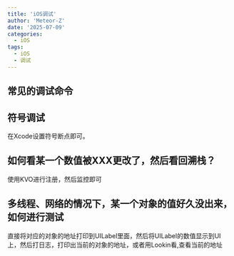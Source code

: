 ```yaml
---
title: 'iOS调试'
author: 'Meteor-Z'
date: '2025-07-09'
categories:
  - iOS
tags:
  - iOS
  - 调试
---
```


## 常见的调试命令

## 符号调试

在Xcode设置符号断点即可。

## 如何看某一个数值被XXX更改了，然后看回溯栈？

使用KVO进行注册，然后监控即可

## 多线程、网络的情况下，某一个对象的值好久没出来，如何进行测试

直接将对应的对象的地址打印到UILabel里面，然后将UILabel的数值显示到UI上，然后打日志，打印出当前的对象的地址，或者用Lookin看,查看当前的地址